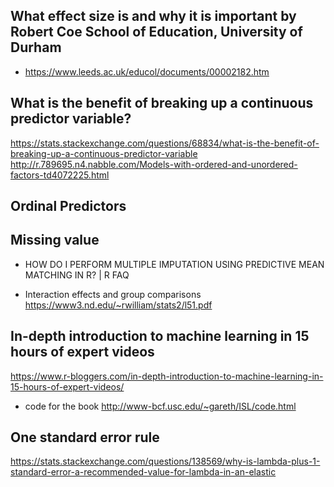 ## What effect size is and why it is important by Robert Coe School of Education, University of Durham
* https://www.leeds.ac.uk/educol/documents/00002182.htm

## What is the benefit of breaking up a continuous predictor variable?
https://stats.stackexchange.com/questions/68834/what-is-the-benefit-of-breaking-up-a-continuous-predictor-variable
http://r.789695.n4.nabble.com/Models-with-ordered-and-unordered-factors-td4072225.html

## Ordinal Predictors  
## Missing value

* HOW DO I PERFORM MULTIPLE IMPUTATION USING PREDICTIVE MEAN MATCHING IN R? | R FAQ

* Interaction effects and group comparisons
https://www3.nd.edu/~rwilliam/stats2/l51.pdf

## In-depth introduction to machine learning in 15 hours of expert videos
https://www.r-bloggers.com/in-depth-introduction-to-machine-learning-in-15-hours-of-expert-videos/
* code for the book  http://www-bcf.usc.edu/~gareth/ISL/code.html

## One standard error rule
https://stats.stackexchange.com/questions/138569/why-is-lambda-plus-1-standard-error-a-recommended-value-for-lambda-in-an-elastic

